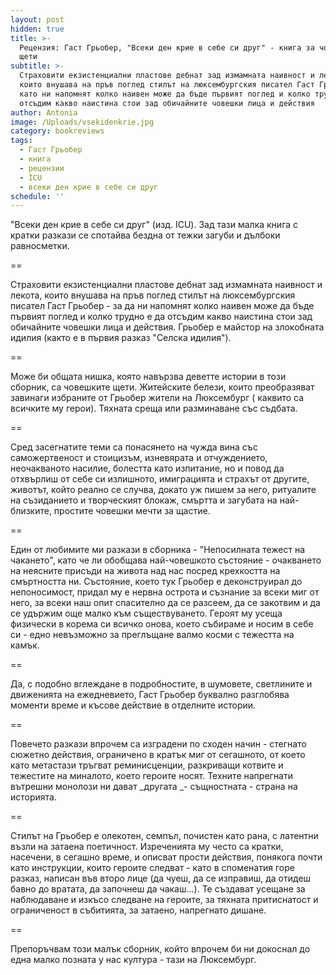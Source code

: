 ```yaml
---
layout: post
hidden: true
title: >-
  Рецензия: Гаст Грьобер, "Всеки ден крие в себе си друг" - книга за човешките
  щети
subtitle: >-
  Страховити екзистенциални пластове дебнат зад измамната наивност и лекота,
  които внушава на пръв поглед стилът на люксембургския писател Гаст Грьобер,
  като ни напомнят колко наивен може да бъде първият поглед и колко трудно е да
  отсъдим какво наистина стои зад обичайните човешки лица и действия
author: Antonia
image: /Uploads/vsekidenkrie.jpg
category: bookreviews
tags:
  - Гаст Грьобер
  - книга
  - рецензии
  - ICU
  - всеки ден крие в себе си друг
schedule: ''
---
```

"Всеки ден крие в себе си друг" (изд. ICU). Зад тази малка книга с кратки разкази се спотайва бездна от тежки загуби и дълбоки равносметки. 

\==

Страховити екзистенциални пластове дебнат зад измамната наивност и лекота, които внушава на пръв поглед стилът на люксембургския писател Гаст Грьобер - за да ни напомнят колко наивен може да бъде първият поглед и колко трудно е да отсъдим какво наистина стои зад обичайните човешки лица и действия. Грьобер е майстор на злокобната идилия (както е в първия разказ "Селска идилия").

\==

Може би общата нишка, която навързва деветте истории в този сборник, са човешките щети. Житейските белези, които преобразяват завинаги избраните от Грьобер жители на Люксембург ( каквито са всичките му герои). Тяхната среща или разминаване със съдбата. 

\==

Сред засегнатите теми са понасянето на чужда вина със саможертвеност и стоицизъм, изневярата и отчуждението, неочакваното насилие, болестта като изпитание, но и повод да отхвърлиш от себе си излишното, имиграцията и страхът от другите, животът, който реално се случва, докато уж пишем за него, ритуалите на съзиданието и творческият блокаж, смъртта и загубата на най-близките, простите човешки мечти за щастие.

\==

Един от любимите ми разкази в сборника - "Непосилната тежест на чакането", като че ли обобщава най-човешкото състояние - очакването на неясните присъди на живота над нас посред крехкостта на смъртността ни. Състояние, което тук Грьобер е деконструирал до непоносимост, придал му е нервна острота и съзнание за всеки миг от него, за всеки наш опит спасително да се разсеем, да се закотвим и да се удържим още малко към съществуването. Героят му усеща физически в корема си всичко онова, което събираме и носим в себе си - едно невъзможно за преглъщане валмо косми с тежестта на камък.

\==

Да, с подобно вглеждане в подробностите, в шумовете, светлините и движенията на ежедневието, Гаст Грьобер буквално разглобява моменти време и късове действие в отделните истории. 

\==

Повечето разкази впрочем са изградени по сходен начин - стегнато сюжетно действия, ограничено в кратък миг от сегашното, от което като метастази тръгват реминисценции, разкриващи котвите и тежестите на миналото, което героите носят. Техните напрегнати вътрешни монолози ни дават _другата _- същностната - страна на историята. 

\==

Стилът на Грьобер е олекотен, семпъл, почистен като рана, с латентни възли на затаена поетичност. Изреченията му често са кратки, насечени, в сегашно време, и описват прости действия, понякога почти като инструкции, които героите следват - като в споменатия горе разказ, написан във второ лице (да чуеш, да се изправиш, да отидеш бавно до вратата, да започнеш да чакаш...). Те създават усещане за наблюдаване и изкъсо следване на героите, за тяхната притиснатост и ограниченост в събитията, за затаено, напрегнато дишане. 

\==

Препоръчвам този малък сборник, който впрочем би ни докоснал до една малко позната у нас култура - тази на Люксембург.
